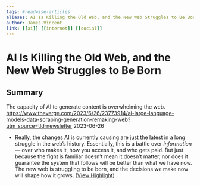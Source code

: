 ```yaml
---
tags: #readwise-articles
aliases: AI Is Killing the Old Web, and the New Web Struggles to Be Born
author: James-Vincent
link: [[ai]] [[internet]] [[social]]
---
```

# AI Is Killing the Old Web, and the New Web Struggles to Be Born

## Summary
The capacity of AI to generate content is overwhelming the web.
https://www.theverge.com/2023/6/26/23773914/ai-large-language-models-data-scraping-generation-remaking-web?utm_source=tldrnewsletter
2023-06-26

- Really, the changes AI is currently causing are just the latest in a long struggle in the web’s history. Essentially, this is a battle over *information* — over who makes it, how you access it, and who gets paid. But just because the fight is familiar doesn’t mean it doesn’t matter, nor does it guarantee the system that follows will be better than what we have now. The new web is struggling to be born, and the decisions we make now will shape how it grows. ([View Highlight](https://read.readwise.io/read/01h4188nkq0yx2pbaexh707y86))

